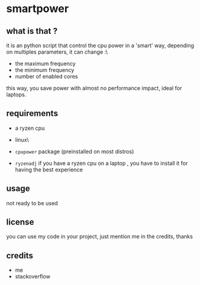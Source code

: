 # smartpower
## what is that ?
it is an python script that control the cpu power in a 'smart' way, depending on multiples parameters, it can change :\
 - the maximum frequency
 - the minimum frequency
 - number of enabled cores

this way, you save power with almost no performance impact, ideal for laptops.
## requirements
- a ryzen cpu

- linux\
- `cpupower` package (preinstalled on most distros)
- `ryzenadj` if you have a ryzen cpu on a laptop , you have to install it for having the best experience
## usage
not ready to be used
## license
you can use my code in your project, just mention me in the credits, thanks
## credits
- me
- stackoverflow
